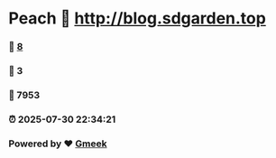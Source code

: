 # Peach :link: http://blog.sdgarden.top 
### :page_facing_up: [8](http://blog.sdgarden.top/tag.html) 
### :speech_balloon: 3 
### :hibiscus: 7953 
### :alarm_clock: 2025-07-30 22:34:21 
### Powered by :heart: [Gmeek](https://github.com/Meekdai/Gmeek)
